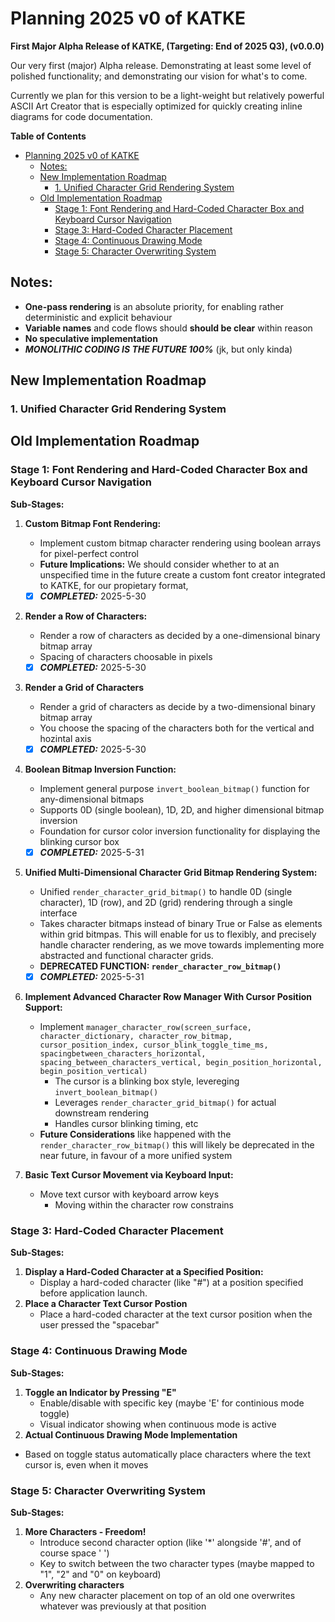 # Planning 2025 v0 of KATKE

**First Major Alpha Release of KATKE, (Targeting: End of 2025 Q3), (v0.0.0)**

Our very first (major) Alpha release. Demonstrating at least some level of polished functionality; and demonstrating our vision for what's to come.

Currently we plan for this version to be a light-weight but relatively powerful ASCII Art Creator that is especially optimized for quickly creating inline diagrams for code documentation.

**Table of Contents**

- [Planning 2025 v0 of KATKE](#planning-2025-v0-of-katke)
  - [Notes:](#notes)
  - [New Implementation Roadmap](#new-implementation-roadmap)
    - [1. Unified Character Grid Rendering System](#1-unified-character-grid-rendering-system)
  - [Old Implementation Roadmap](#old-implementation-roadmap)
    - [Stage 1: Font Rendering and Hard-Coded Character Box and Keyboard Cursor Navigation](#stage-1-font-rendering-and-hard-coded-character-box-and-keyboard-cursor-navigation)
    - [Stage 3: Hard-Coded Character Placement](#stage-3-hard-coded-character-placement)
    - [Stage 4: Continuous Drawing Mode](#stage-4-continuous-drawing-mode)
    - [Stage 5: Character Overwriting System](#stage-5-character-overwriting-system)

## Notes:

- **One-pass rendering** is an absolute priority, for enabling rather deterministic and explicit behaviour
- **Variable names** and code flows should **should be clear** within reason 
- **No speculative implementation**
- ***MONOLITHIC CODING IS THE FUTURE 100%*** (jk, but only kinda)

## New Implementation Roadmap

### 1. Unified Character Grid Rendering System

## Old Implementation Roadmap

### Stage 1: Font Rendering and Hard-Coded Character Box and Keyboard Cursor Navigation

**Sub-Stages:**

1. **Custom Bitmap Font Rendering:**
   - Implement custom bitmap character rendering using boolean arrays for pixel-perfect control
   - **Future Implications:** We should consider whether to at an unspecified time in the future create a custom font creator integrated to KATKE, for our propietary format,
   - [x] ***COMPLETED:*** 2025-5-30

2. **Render a Row of Characters:**
   - Render a row of characters as decided by a one-dimensional binary bitmap array
   - Spacing of characters choosable in pixels
   - [x] ***COMPLETED:*** 2025-5-30

3. **Render a Grid of Characters**
   - Render a grid of characters as decide by a two-dimensional binary bitmap array
   - You choose the spacing of the characters both for the vertical and hozintal axis
   - [x] ***COMPLETED:*** 2025-5-30

4. **Boolean Bitmap Inversion Function:**
   - Implement general purpose `invert_boolean_bitmap()` function for any-dimensional bitmaps
   - Supports 0D (single boolean), 1D, 2D, and higher dimensional bitmap inversion
   - Foundation for cursor color inversion functionality for displaying the blinking cursor box
   - [x] ***COMPLETED:*** 2025-5-31

5. **Unified Multi-Dimensional Character Grid Bitmap Rendering System:**
   - Unified `render_character_grid_bitmap()` to handle 0D (single character), 1D (row), and 2D (grid) rendering through a single interface
   - Takes character bitmaps instead of binary True or False as elements within grid bitmpas. This will enable for us to flexibly, and precisely handle character rendering, as we move towards implementing more abstracted and functional character grids.
   - **DEPRECATED FUNCTION: `render_character_row_bitmap()`**
   - [x] ***COMPLETED:*** 2025-5-31

6. **Implement Advanced Character Row Manager With Cursor Position Support:**
   - Implement `manager_character_row(screen_surface, character_dictionary, character_row_bitmap, cursor_position_index, cursor_blink_toggle_time_ms, spacingbetween_characters_horizontal, spacing_between_characters_vertical, begin_position_horizontal, begin_position_vertical)`
     - The cursor is a blinking box style, levereging `invert_boolean_bitmap()`
     - Leverages `render_character_grid_bitmap()` for actual downstream rendering
     - Handles cursor blinking timing, etc
   - **Future Considerations** like happened with the `render_character_row_bitmap()` this will likely be deprecated in the near future, in favour of a more unified system

7. **Basic Text Cursor Movement via Keyboard Input:**
   - Move text cursor with keyboard arrow keys
     - Moving within the character row constrains

### Stage 3: Hard-Coded Character Placement

**Sub-Stages:**
1. **Display a Hard-Coded Character at a Specified Position:**
   - Display a hard-coded character (like "#") at a position specified before application launch.
2. **Place a Character Text Cursor Postion**
   - Place a hard-coded character at the text cursor position when the user pressed the "spacebar"

### Stage 4: Continuous Drawing Mode

**Sub-Stages:**
1. **Toggle an Indicator by Pressing "E"**
   - Enable/disable with specific key (maybe 'E' for continious mode toggle)
   - Visual indicator showing when continuous mode is active
2. **Actual Continuous Drawing Mode Implementation**
- Based on toggle status automatically place characters where the text cursor is, even when it moves

### Stage 5: Character Overwriting System

**Sub-Stages:**
1. **More Characters - Freedom!**
   - Introduce second character option (like '*' alongside '#', and of course space ' ')
   - Key to switch between the two character types (maybe mapped to "1", "2" and "0" on keyboard)
2. **Overwriting characters**
   - Any new character placement on top of an old one overwrites whatever was previously at that position
